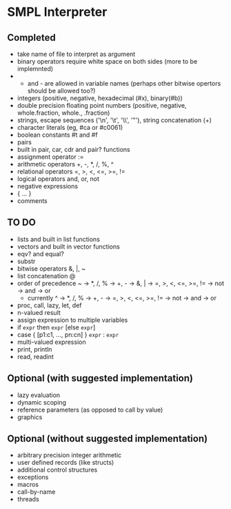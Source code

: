 SMPL Interpreter
================

Completed
---------

* take name of file to interpret as argument
* binary operators require white space on both sides (more to be implemnted)
* + and - are allowed in variable names (perhaps other bitwise opertors should be allowed too?)
* integers (positive, negative, hexadecimal (#x), binary(#b))
* double precision floating point numbers (positive, negative, whole.fraction, whole., .fraction)
* strings, escape sequences ('\n', '\t', '\\\\', '\"'), string concatenation (+)
* character literals (eg, #ca or #c0061)
* boolean constants #t and #f
* pairs
* built in pair, car, cdr and pair? functions
* assignment operator :=
* arithmetic operators +, -, *, /, %, ^
* relational operators =, >, <, <=, >=, !=
* logical operators and, or, not
* negative expressions
* { ... }
* comments

TO DO
-----

* lists and built in list functions
* vectors and built in vector functions
* eqv? and equal?
* substr
* bitwise operators &, |, ~
* list concatenation @
* order of precedence ~ -> *, /, % -> +, - -> &, | -> =, >, <, <=, >=, != -> not -> and -> or
	* currently ^ -> *, /, % -> +, - -> =, >, <, <=, >=, != -> not -> and -> or
* proc, call, lazy, let, def
* n-valued result
* assign expression to multiple variables
* if `expr` then `expr` [else `expr`]
* case { [p1:c1, ..., pn:cn] } `expr` : `expr`
* multi-valued expression
* print, println
* read, readint

Optional (with suggested implementation)
----------------------------------------

* lazy evaluation
* dynamic scoping
* reference parameters (as opposed to call by value)
* graphics

Optional (without suggested implementation)
-------------------------------------------

* arbitrary precision integer arithmetic
* user defined records (like structs)
* additional control structures
* exceptions
* macros
* call-by-name
* threads

